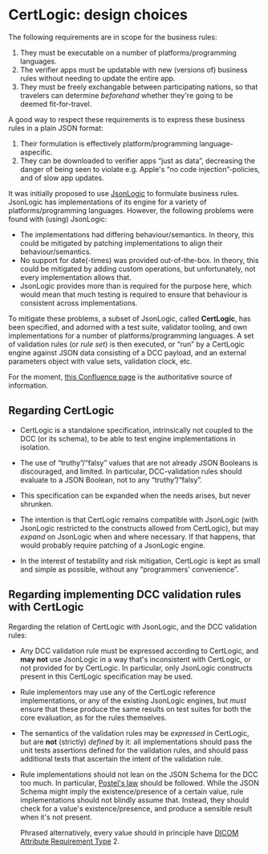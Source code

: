 # CertLogic: design choices

The following requirements are in scope for the business rules:

1. They must be executable on a number of platforms/programming languages.
2. The verifier apps must be updatable with new (versions of) business rules without needing to update the entire app.
3. They must be freely exchangable between participating nations, so that travelers can determine _beforehand_ whether they're going to be deemed fit-for-travel.

A good way to respect these requirements is to express these business rules in a plain JSON format:

1. Their formulation is effectively platform/programming language-aspecific.
2. They can be downloaded to verifier apps “just as data”, decreasing the danger of being seen to violate e.g. Apple's “no code injection”-policies, and of slow app updates.

It was initially proposed to use [JsonLogic](https://jsonlogic.com/) to formulate business rules.
JsonLogic has implementations of its engine for a variety of platforms/programming languages.
However, the following problems were found with (using) JsonLogic:

* The implementations had differing behaviour/semantics.
  In theory, this could be mitigated by patching implementations to align their behaviour/semantics.
* No support for date(-times) was provided out-of-the-box.
  In theory, this could be mitigated by adding custom operations, but unfortunately, not every implementation allows that.
* JsonLogic provides more than is required for the purpose here, which would mean that much testing is required to ensure that behaviour is consistent across implementations.

To mitigate these problems, a subset of JsonLogic, called **CertLogic**, has been specified, and adorned with a test suite, validator tooling, and own implementations for a number of platforms/programming languages.
A set of validation rules (or _rule set_) is then executed, or “run” by a CertLogic engine against JSON data consisting of a DCC payload, and an external parameters object with value sets, validation clock, etc.

For the moment, [this Confluence page](https://webgate.ec.europa.eu/fpfis/wikis/display/eHN/EU+DGC+Validation+Rules) is the authoritative source of information.


## Regarding CertLogic

* CertLogic is a standalone specification, intrinsically not coupled to the DCC (or its schema), to be able to test engine implementations in isolation.

* The use of “truthy”/“falsy” values that are not already JSON Booleans is discouraged, and limited.
  In particular, DCC-validation rules should evaluate to a JSON Boolean, not to any “truthy”/“falsy”.

* This specification can be expanded when the needs arises, but never shrunken.

* The intention is that CertLogic remains compatible with JsonLogic (with JsonLogic restricted to the constructs allowed from CertLogic), but may _expand_ on JsonLogic when and where necessary.
  If that happens, that would probably require patching of a JsonLogic engine.

* In the interest of testability and risk mitigation, CertLogic is kept as small and simple as possible, without any “programmers' convenience”.


## Regarding implementing DCC validation rules with CertLogic

Regarding the relation of CertLogic with JsonLogic, and the DCC validation rules:

* Any DCC validation rule must be expressed according to CertLogic, and **may not** use JsonLogic in a way that's inconsistent with CertLogic, or not provided for by CertLogic.
  In particular, only JsonLogic constructs present in this CertLogic specification may be used.

* Rule implementors may use any of the CertLogic reference implementations, or any of the existing JsonLogic engines, but *must* ensure that these produce the same results on test suites for both the core evaluation, as for the rules themselves.

* The semantics of the validation rules may be _expressed_ in CertLogic, but are **not** (strictly) _defined_ by it: all implementations should pass the unit tests assertions defined for the validation rules, and should pass additional tests that ascertain the intent of the validation rule.

* Rule implementations should not lean on the JSON Schema for the DCC too much.
  In particular, [Postel's law](https://en.wikipedia.org/wiki/Robustness_principle) should be followed.
  While the JSON Schema might imply the existence/presence of a certain value, rule implementations should not blindly assume that.
  Instead, they should check for a value's existence/presence, and produce a sensible result when it's not present.

  Phrased alternatively, every value should in principle have [DICOM Attribute Requirement Type](http://dicomlookup.com/type.asp) 2. 

